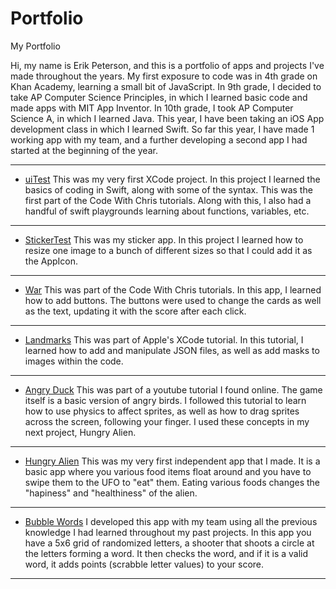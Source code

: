 # Portfolio
My Portfolio

Hi, my name is Erik Peterson, and this is a portfolio of apps and projects I've made throughout the years. My first exposure to code was in 4th grade on Khan Academy, learning a small bit of JavaScript. In 9th grade, I decided to take AP Computer Science Principles, in which I learned basic code and made apps with MIT App Inventor. In 10th grade, I took AP Computer Science A, in which I learned Java. This year, I have been taking an iOS App development class in which I learned Swift. So far this year, I have made 1 working app with my team, and a further developing a second app I had started at the beginning of the year. 

------------------------------------------------------------------------------------------------------------------------------------------------

* [uiTest](https://github.com/90306561/UItest.git)
  This was my very first XCode project. In this project I learned the basics of coding in Swift, along with some of the syntax. This was the first part of  the Code With Chris tutorials. Along with this, I also had a handful of swift playgrounds learning about functions, variables, etc. 

------------------------------------------------------------------------------------------------------------------------------------------------

* [StickerTest](https://github.com/90306561/StickerTest.git)
  This was my sticker app. In this project I learned how to resize one image to a bunch of different sizes so that I could add it as the AppIcon. 

------------------------------------------------------------------------------------------------------------------------------------------------

* [War](https://github.com/90306561/war.git)
  This was part of the Code With Chris tutorials. In this app, I learned how to add buttons. The buttons were used to change the cards as well as the text,   updating it with the score after each click. 
  
------------------------------------------------------------------------------------------------------------------------------------------------

* [Landmarks](https://github.com/90306561/Landmarks.git)
  This was part of Apple's XCode tutorial. In this tutorial, I learned how to add and manipulate JSON files, as well as add masks to images within the       code. 
  
------------------------------------------------------------------------------------------------------------------------------------------------

* [Angry Duck](https://github.com/90306561/AngryDuck.git)
  This was part of a youtube tutorial I found online. The game itself is a basic version of angry birds. I followed this tutorial to learn how to use
  physics to affect sprites, as well as how to drag sprites across the screen, following your finger. I used these concepts in my next project, Hungry 
  Alien.
  
------------------------------------------------------------------------------------------------------------------------------------------------

* [Hungry Alien](https://github.com/90306561/HungryAlien.git)
  This was my very first independent app that I made. It is a basic app where you various food items float around and you have to swipe them to the UFO to 
  "eat" them. Eating various foods changes the "hapiness" and "healthiness" of the alien. 
  
------------------------------------------------------------------------------------------------------------------------------------------------

* [Bubble Words](https://github.com/90306561/BubbleWords.git)
  I developed this app with my team using all the previous knowledge I had learned throughout my past projects. In this app you have a 5x6 grid of 
  randomized letters, a shooter that shoots a circle at the letters forming a word. It then checks the word, and if it is a valid word, it adds points 
  (scrabble letter values) to your score. 
  
------------------------------------------------------------------------------------------------------------------------------------------------

